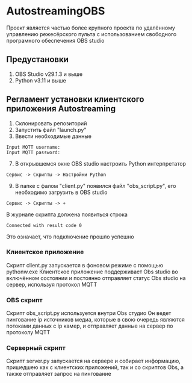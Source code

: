 # AutostreamingOBS

Проект является частью более крупного проекта по удалённому управлению режесёрского пульта с использованием свободного програмного обеспечения OBS studio

## Предустановки
1. OBS Studio v29.1.3 и выше
2. Python v3.11 и выше

## Регламент установки клиентского приложения Autostreaming

1. Склонировать репозиторий
2. Запустить файл "launch.py"
3. Ввести необходимые данные
```
Input MQTT username:
Input MQTT password:
```
7. В открывшемся окне OBS studio настроить Python интерпретатор
```
Сервис -> Скрипты -> Настройки Python
``` 
9. В папке с фалом "client.py" появился файл "obs_script.py", его  необходимо загрузить в OBS studio
```
Сервис -> Скрипты -> +
``` 

В журнале скрипта должена появиться строка
```
Connected with result code 0
```
Это означает, что подключение прошло успешно

### Клиентское приложение

Скрипт client.py запускается в фоновом режиме с помощью pythonw.exe
Клиентское приложение поддерживает Obs studio во включённом состоянии и постоянно отправляет статус Obs studio на сервер, используя протокол MQTT

### OBS скрипт

Скрипт obs_script.py используется внутри Obs студио
Он ведет пингование ip источников медиа, которые в свою очередь являются потоками данных с ip камер, и отправляет данные на сервер по протоколу MQTT

### Серверный скрипт

Скрипт server.py запускается на сервере и собирает информацию, пришедшею как с клиентских приложений, так и со скриптов Obs, а также отправляет запрос на пингование
